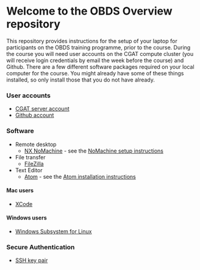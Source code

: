 # Welcome to the OBDS Overview repository

This repository provides instructions for the setup of your laptop for participants on the OBDS training programme, prior to the course.
During the course you will need user accounts on the CGAT compute cluster (you will receive login credentials by email the week before the course) and Github. 
There are a few different software packages required on your local computer for the course. 
You might already have some of these things installed, so only install those that you do not have already.

### User accounts

- [CGAT server account](cgat_login.md)
- [Github account](create_github_account.md)

### Software

- Remote desktop
    + [NX NoMachine](https://www.nomachine.com/) - see the [NoMachine setup instructions](nomachine_setup.pdf)
- File transfer
    + [FileZilla](https://filezilla-project.org/)
- Text Editor
    + [Atom](https://atom.io/) - see the [Atom installation instructions](atom_installation_instructions.md)


#### Mac users

- [XCode](xcode_setup.md)

#### Windows users

- [Windows Subsystem for Linux](wsl_setup.md)

### Secure Authentication

- [SSH key pair](create_ssh_keypair.md)
